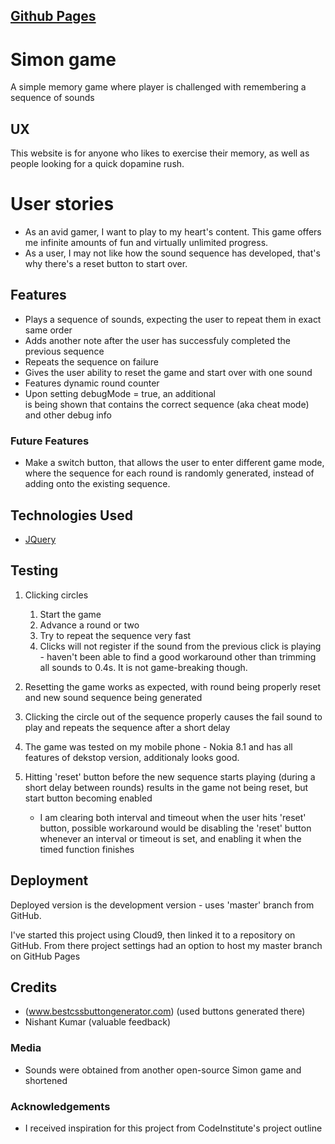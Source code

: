 ## [Github Pages](https://taigatenori.github.io/ciproject2/)

# Simon game

A simple memory game where player is challenged with remembering a sequence of sounds
 
## UX
 
This website is for anyone who likes to exercise their memory, as well as people looking for a quick dopamine rush.

# User stories
- As an avid gamer, I want to play to my heart's content. This game offers me infinite amounts of fun and virtually unlimited progress.
- As a user, I may not like how the sound sequence has developed, that's why there's a reset button to start over.

## Features

- Plays a sequence of sounds, expecting the user to repeat them in exact same order
- Adds another note after the user has successfuly completed the previous sequence
- Repeats the sequence on failure
- Gives the user ability to reset the game and start over with one sound
- Features dynamic round counter
- Upon setting debugMode = true, an additional <div> is being shown that contains the correct sequence (aka cheat mode) and other debug info

### Future Features

- Make a switch button, that allows the user to enter different game mode, where the sequence for each round is randomly generated, instead of adding onto the existing sequence.


## Technologies Used

- [JQuery](https://jquery.com)

## Testing

1. Clicking circles
    1. Start the game
    2. Advance a round or two
    3. Try to repeat the sequence very fast
    4. Clicks will not register if the sound from the previous click is playing - haven't been able to find a good workaround other than trimming all sounds to 0.4s. It is not game-breaking though.

2. Resetting the game works as expected, with round being properly reset and new sound sequence being generated

3. Clicking the circle out of the sequence properly causes the fail sound to play and repeats the sequence after a short delay

4. The game was tested on my mobile phone - Nokia 8.1 and has all features of dekstop version, additionaly looks good.

5. Hitting 'reset' button before the new sequence starts playing (during a short delay between rounds) results in the game not being reset, but start button becoming enabled
    - I am clearing both interval and timeout when the user hits 'reset' button,
      possible workaround would be disabling the 'reset' button whenever an interval or timeout is set, and enabling it when the timed function finishes

## Deployment

Deployed version is the development version - uses 'master' branch from GitHub.

I've started this project using Cloud9, then linked it to a repository on GitHub. From there project settings had an option to host my master branch on GitHub Pages


## Credits
- (www.bestcssbuttongenerator.com) (used buttons generated there)
- Nishant Kumar (valuable feedback)


### Media
- Sounds were obtained from another open-source Simon game and shortened

### Acknowledgements

- I received inspiration for this project from CodeInstitute's project outline